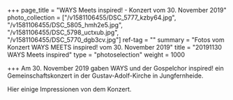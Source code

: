 +++
page_title = "WAYS Meets inspired! - Konzert vom 30. November 2019"
photo_collection = ["/v1581106455/DSC_5777_kzby64.jpg", "/v1581106455/DSC_5805_hmh2e5.jpg", "/v1581106455/DSC_5798_uctxub.jpg", "/v1581106455/DSC_5770_dgb3cv.jpg"]
ref-tag = ""
summary = "Fotos vom Konzert WAYS MEETS inspired! vom 30. November 2019"
title = "20191130 WAYS Meets inspired"
type = "photoselection"
weight = 1000

+++
Am 30. November 2019 gaben WAYS und der Gospelchor inspired! ein Gemeinschaftskonzert in der Gustav-Adolf-Kirche in Jungfernheide.

Hier einige Impressionen von dem Konzert.